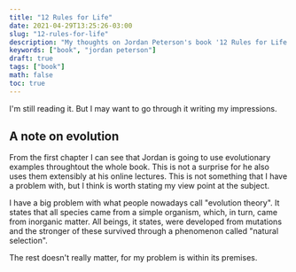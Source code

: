 ```yaml
---
title: "12 Rules for Life"
date: 2021-04-29T13:25:26-03:00
slug: "12-rules-for-life"
description: "My thoughts on Jordan Peterson's book '12 Rules for Life'"
keywords: ["book", "jordan peterson"]
draft: true
tags: ["book"]
math: false
toc: true
---
```


I'm still reading it. But I may want to go through it writing my impressions.

## A note on evolution

From the first chapter I can see that Jordan is going to use evolutionary
examples throughtout the whole book. This is not a surprise for he also uses
them extensibly at his online lectures. This is not something that I have a
problem with, but I think is worth stating my view point at the subject.

I have a big problem with what people nowadays call "evolution theory". It
states that all species came from a simple organism, which, in turn, came from
inorganic matter. All beings, it states, were developed from mutations and the
stronger of these survived through a phenomenon called "natural selection".

The rest doesn't really matter, for my problem is within its premises.
